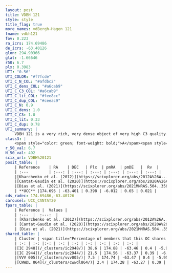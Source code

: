 ```yaml
---
layout: post
title: VDBH 121
style: style
title_flag: true
more_names: vdBergh-Hagen 121
fname: vdbh121
fov: 0.223
ra_icrs: 174.69486
de_icrs: -63.40126
glon: 294.90366
glat: -1.66646
r50: 6.7
plx: 0.3983
UTI: "0.56"
UTI_COLOR: "#f7fcde"
UTI_C_N_COL: "#afdbc2"
UTI_C_dens_COL: "#a6cab9"
UTI_C_C3_COL: "#a6cab9"
UTI_C_lit_COL: "#fee8cc"
UTI_C_dup_COL: "#ceeac9"
UTI_C_N: 0.9
UTI_C_dens: 1.0
UTI_C_C3: 1.0
UTI_C_lit: 0.33
UTI_C_dup: 0.78
UTI_summary: |
    VDBH 121 is a very rich, very dense object of very high C3 quality. It is poorly studied in the literature.<br><br>This is very likely a unique object, which shares a small percentage of members with at least one previously reported entry, and a moderate percentage with at least one entry reported in the same catalogue.
class3: |
    <span style="color: green; font-weight: bold;">A</span><span style="color: green; font-weight: bold;">A</span>
r_50_val: 6.7
N_50_val: 492
scix_url: VDBH%20121
posit_table: |
    | Reference    | RA    | DEC   | Plx  | pmRA  | pmDE   |  Rv  |
    | :---         | :---: | :---: | :---: | :---: | :---: | :---: |
    |[Kharchenko et al. (2012)](https://scixplorer.org/abs/2012A%26A...543A.156K) | 174.525 | -63.338 | -- | -5.86 | 0.52 | -- |
    |[Cantat-Gaudin et al. (2020)](https://scixplorer.org/abs/2020A%26A...640A...1C) | 174.661 | -63.387 | 0.387 | -6.0 | 0.63 | -- |
    |[Dias et al. (2021)](https://scixplorer.org/abs/2021MNRAS.504..356D) | 174.663 | -63.377 | 0.389 | -6.011 | 0.637 | -- |
    | **UCC** |174.695 | -63.401 | 0.398 | -6.012 | 0.65 | 0.021 | 
cds_radec: 174.69486,-63.40126
carousel: UCC_CANTAT20
fpars_table: |
    | Reference |  Values |
    | :---  |  :---:  |
    | [Kharchenko et al. (2012)](https://scixplorer.org/abs/2012A%26A...543A.156K) | `e_bv=0.5, distance=2937, log_age=6.64` |
    | [Cantat-Gaudin et al. (2020)](https://scixplorer.org/abs/2020A%26A...640A...1C) | `AVNN=1.11, DMNN=11.91, AgeNN=6.42` |
    | [Dias et al. (2021)](https://scixplorer.org/abs/2021MNRAS.504..356D) | `Av=1.281, Dist=2250, logage=6.864, [Fe/H]=-0.089` |
shared_table: |
    | Cluster | <span title="Percentage of members that this OC shares with the ones listed">%</span>   | RA   | DEC   | Plx   | pmRA  | pmDE  | Rv | UTI |
    | :-: | :-: |:-: | :-: | :-: | :-: | :-: | :-: | :-: |
    |[IC 2948](/_clusters/ic2948/)| 38.6 | 174.88 | -63.46 | 0.4 | -5.95 | 0.65 | -11.68 |0.7 |
    |[IC 2944](/_clusters/ic2944/)| 21.5 | 174.56 | -63.37 | 0.39 | -6.09 | 0.66 | 0.02 |0.89 |
    |[VVV 005](/_clusters/vvv005/)| 7.5 | 174.74 | -63.47 | 0.4 | -5.95 | 0.51 | -45.44 |0.4 |
    |[CWWDL 864](/_clusters/cwwdl864/)| 2.4 | 174.28 | -63.27 | 0.39 | -6.15 | 0.9 | 4.55 |0.23 |
---
```

